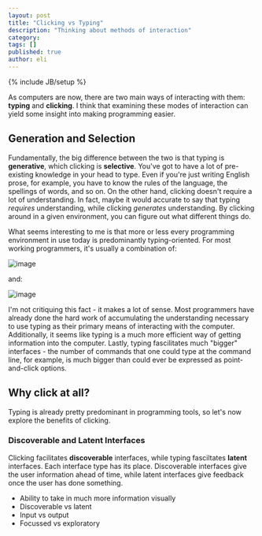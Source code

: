 ```yaml
---
layout: post
title: "Clicking vs Typing"
description: "Thinking about methods of interaction"
category: 
tags: []
published: true
author: eli
---
```

{% include JB/setup %}

As computers are now, there are two main ways of interacting with them: **typing** and **clicking**. I think that examining these modes of interaction can yield some insight into making programming easier.

## Generation and Selection

Fundamentally, the big difference between the two is that typing is **generative**, which clicking is **selective**. You've got to have a lot of pre-existing knowledge in your head to type. Even if you're just writing English prose, for example, you have to know the rules of the language, the spellings of words, and so on. On the other hand, clicking doesn't require a lot of understanding. In fact, maybe it would accurate to say that typing *requires* understanding, while clicking *generates* understanding. By clicking around in a given environment, you can figure out what different things do.

What seems interesting to me is that more or less every programming environment in use today is predominantly typing-oriented. For most working programmers, it's usually a combination of:

![image](http://thoughtmachine.co/assets/themes/twitter/img/tm.png)

and:

![image](http://thoughtmachine.co/assets/themes/twitter/img/cli.png)

I'm not critiquing this fact - it makes a lot of sense. Most programmers have already done the hard work of accumulating the understanding necessary to use typing as their primary means of interacting with the computer. Additionally, it seems like typing is a much more efficient way of getting information into the computer. Lastly, typing fascilitates much "bigger" interfaces - the number of commands that one could type at the command line, for example, is much bigger than could ever be expressed as point-and-click options.

## Why click at all?

Typing is already pretty predominant in programming tools, so let's now explore the benefits of clicking. 

### Discoverable and Latent Interfaces

Clicking facilitates **discoverable** interfaces, while typing fasciltates **latent** interfaces. Each interface type has its place. Discoverable interfaces give the user information ahead of time, while latent interfaces give feedback once the user has done something.

- Ability to take in much more information visually
- Discoverable vs latent
- Input vs output
- Focussed vs exploratory


